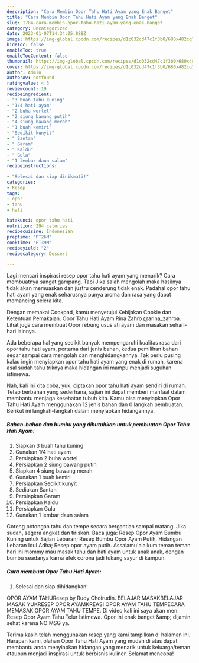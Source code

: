 ```yaml
---
description: "Cara Membin Opor Tahu Hati Ayam yang Enak Banget"
title: "Cara Membin Opor Tahu Hati Ayam yang Enak Banget"
slug: 1784-cara-membin-opor-tahu-hati-ayam-yang-enak-banget
category: Uncategorized
date: 2023-01-07T14:34:05.888Z
image: https://img-global.cpcdn.com/recipes/d1c032cd47c1f3b0/680x482cq70/opor-tahu-hati-ayam-foto-resep-utama.jpg
hideToc: false
enableToc: true
enableTocContent: false
thumbnail: https://img-global.cpcdn.com/recipes/d1c032cd47c1f3b0/680x482cq70/opor-tahu-hati-ayam-foto-resep-utama.jpg
cover: https://img-global.cpcdn.com/recipes/d1c032cd47c1f3b0/680x482cq70/opor-tahu-hati-ayam-foto-resep-utama.jpg
author: Admin
authorAv: notfound
ratingvalue: 4.3
reviewcount: 19
recipeingredient:
- "3 buah tahu kuning"
- "1/4 hati ayam"
- "2 buha wortel"
- "2 siung bawang putih"
- "4 siung bawang merah"
- "1 buah kemiri"
- "Sedikit kunyit"
- " Santan"
- " Garam"
- " Kaldu"
- " Gula"
- "1 lembar daun salam"
recipeinstructions:

- "Selesai dan siap dinikmati!"
categories:
- Resep
tags:
- opor
- tahu
- hati

katakunci: opor tahu hati 
nutrition: 294 calories
recipecuisine: Indonesian
preptime: "PT26M"
cooktime: "PT39M"
recipeyield: "2"
recipecategory: Dessert

---
```



Lagi mencari inspirasi resep opor tahu hati ayam yang menarik? Cara membuatnya sangat gampang. Tapi Jika salah mengolah maka hasilnya tidak akan memuaskan dan justru cenderung tidak enak. Padahal opor tahu hati ayam yang enak seharusnya punya aroma dan rasa yang dapat memancing selera kita.


Dengan memakai Cookpad, kamu menyetujui Kebijakan Cookie dan Ketentuan Pemakaian. Opor Tahu Hati Ayam Rina Zahro @arina_zahroa. Lihat juga cara membuat Opor rebung usus ati ayam dan masakan sehari-hari lainnya.

Ada beberapa hal yang sedikit banyak mempengaruhi kualitas rasa dari opor tahu hati ayam, pertama dari jenis bahan, kedua pemilihan bahan segar sampai cara mengolah dan menghidangkannya. Tak perlu pusing kalau ingin menyiapkan opor tahu hati ayam yang enak di rumah, karena asal sudah tahu triknya maka hidangan ini mampu menjadi suguhan istimewa.


Nah, kali ini kita coba, yuk, ciptakan opor tahu hati ayam sendiri di rumah. Tetap berbahan yang sederhana, sajian ini dapat memberi manfaat dalam membantu menjaga kesehatan tubuh kita. Kamu bisa menyiapkan Opor Tahu Hati Ayam menggunakan 12 jenis bahan dan 0 langkah pembuatan. Berikut ini langkah-langkah dalam menyiapkan hidangannya.

<!--inarticleads1-->

##### Bahan-bahan dan bumbu yang dibutuhkan untuk pembuatan Opor Tahu Hati Ayam:

1. Siapkan 3 buah tahu kuning
1. Gunakan 1/4 hati ayam
1. Persiapkan 2 buha wortel
1. Persiapkan 2 siung bawang putih
1. Siapkan 4 siung bawang merah
1. Gunakan 1 buah kemiri
1. Persiapkan Sedikit kunyit
1. Sediakan  Santan
1. Persiapkan  Garam
1. Persiapkan  Kaldu
1. Persiapkan  Gula
1. Gunakan 1 lembar daun salam


Goreng potongan tahu dan tempe secara bergantian sampai matang. Jika sudah, segera angkat dan tiriskan. Baca juga: Resep Opor Ayam Bumbu Kuning untuk Sajian Lebaran; Resep Bumbu Opor Ayam Putih, Hidangan Lebaran Idul Adha; Resep opor ayam putih. Assalamu&#39;alaikum teman teman hari ini mommy mau masak tahu dan hati ayam untuk anak anak, dengan bumbu seadanya karna efek corona jadi tukang sayur di kampun. 

<!--inarticleads2-->

##### Cara membuat Opor Tahu Hati Ayam:


1. Selesai dan siap dihidangkan!

OPOR AYAM TAHUResep by Rudy Choirudin. BELAJAR MASAKBELAJAR MASAK YUKRESEP OPOR AYAMKREASI OPOR AYAM TAHU TEMPECARA MEMASAK OPOR AYAM TAHU TEMPE. Di video kali ini saya akan men. Resep Opor Ayam Tahu Telur Istimewa. Opor ini enak banget &amp;amp; dijamin sehat karena NO MSG ya. 

Terima kasih telah menggunakan resep yang kami tampilkan di halaman ini. Harapan kami, olahan Opor Tahu Hati Ayam yang mudah di atas dapat membantu anda menyiapkan hidangan yang menarik untuk keluarga/teman ataupun menjadi inspirasi untuk berbisnis kuliner. Selamat mencoba!
